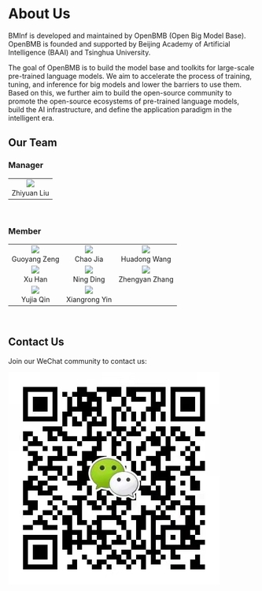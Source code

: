 # About Us
BMInf is developed and maintained by OpenBMB (Open Big Model Base). OpenBMB is founded and supported by Beijing Academy of Artificial Intelligence (BAAI) and Tsinghua University. 

The goal of OpenBMB is to build the model base and toolkits for large-scale pre-trained language models. We aim to accelerate the process of training, tuning, and inference for big models and lower the barriers to use them. Based on this, we further aim to build the open-source community to promote the open-source ecosystems of pre-trained language models, build the AI infrastructure, and define the application paradigm in the intelligent era.

## Our Team

### Manager
<table>
    <tr>
        <td ><center><img src="https://raw.githubusercontent.com/jayzzhou-thu/inference/docs/docs/source/images/people/lzy.png" ><br/>Zhiyuan Liu</center></td>
    </tr>
</table>
<br/>

### Member

<table>
    <tr>
        <td ><center><img src="https://raw.githubusercontent.com/jayzzhou-thu/inference/docs/docs/source/images/people/zgy.png" ><br/>Guoyang Zeng</center></td>
        <td ><center><img src="https://raw.githubusercontent.com/jayzzhou-thu/inference/docs/docs/source/images/people/jc.jpeg"><br/>Chao Jia</center></td>
        <td ><center><img src="https://raw.githubusercontent.com/jayzzhou-thu/inference/docs/docs/source/images/people/whd.jpeg"><br/>Huadong Wang</center></td>
    </tr>
    <tr>
        <td ><center><img src="https://raw.githubusercontent.com/jayzzhou-thu/inference/docs/docs/source/images/people/hx.png"><br/>Xu Han</center></td>
        <td ><center><img src="https://raw.githubusercontent.com/jayzzhou-thu/inference/docs/docs/source/images/people/dn.png"><br/>Ning Ding</center></td>
        <td ><center><img src="https://raw.githubusercontent.com/jayzzhou-thu/inference/docs/docs/source/images/people/zzy.png"><br/>Zhengyan Zhang</center></td>
    </tr>
    <tr>
        <td ><center><img src="https://raw.githubusercontent.com/jayzzhou-thu/inference/docs/docs/source/images/people/qyj.jpg"><br/>Yujia Qin</center></td>
        <td ><center><img src="https://raw.githubusercontent.com/jayzzhou-thu/inference/docs/docs/source/images/people/yxr.png"><br/>Xiangrong Yin</center></td>
    </tr>
</table>
<br/>

## Contact Us
Join our WeChat community to contact us:

![Our community](./images/community.jpeg)

